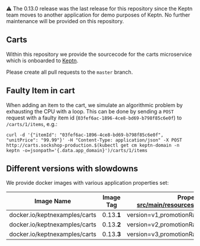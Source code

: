 :warning: The 0.13.0 release was the last release for this repository since the Keptn team moves to another application for demo purposes of Keptn. No further maintenance will be provided on this repository.

## Carts

Within this repository we provide the sourcecode for the carts microservice which is onboarded to [Keptn](https://keptn.sh).

Please create all pull requests to the `master` branch.

## Faulty Item in cart

When adding an item to the cart, we simulate an algorithmic problem by exhausting the CPU with a loop.
This can be done by sending a `POST` request with a faulty item id (`03fef6ac-1896-4ce8-bd69-b798f85c6e0f`) to `/carts/1/items`, e.g.:

```
curl -d '{"itemId": "03fef6ac-1896-4ce8-bd69-b798f85c6e0f", "unitPrice": "99.99"}' -H "Content-Type: application/json" -X POST http://carts.sockshop-production.$(kubectl get cm keptn-domain -n keptn -o=jsonpath='{.data.app_domain}')/carts/1/items
```


## Different versions with slowdowns

We provide docker images with various application properties set:

| Image Name                    | Image Tag  | Properties (see [src/main/resources/application.properties](src/main/resources/application.properties)) |
|-------------------------------|------------|--------------------------------------------------|
| docker.io/keptnexamples/carts | 0.13.**1** | version=v1,promotionRate=0,delayInMillis=0       |
| docker.io/keptnexamples/carts | 0.13.**2** | version=v2,promotionRate=0,delayInMillis=1000ms  |
| docker.io/keptnexamples/carts | 0.13.**3** | version=v3,promotionRate=0,delayInMillis=0       |
